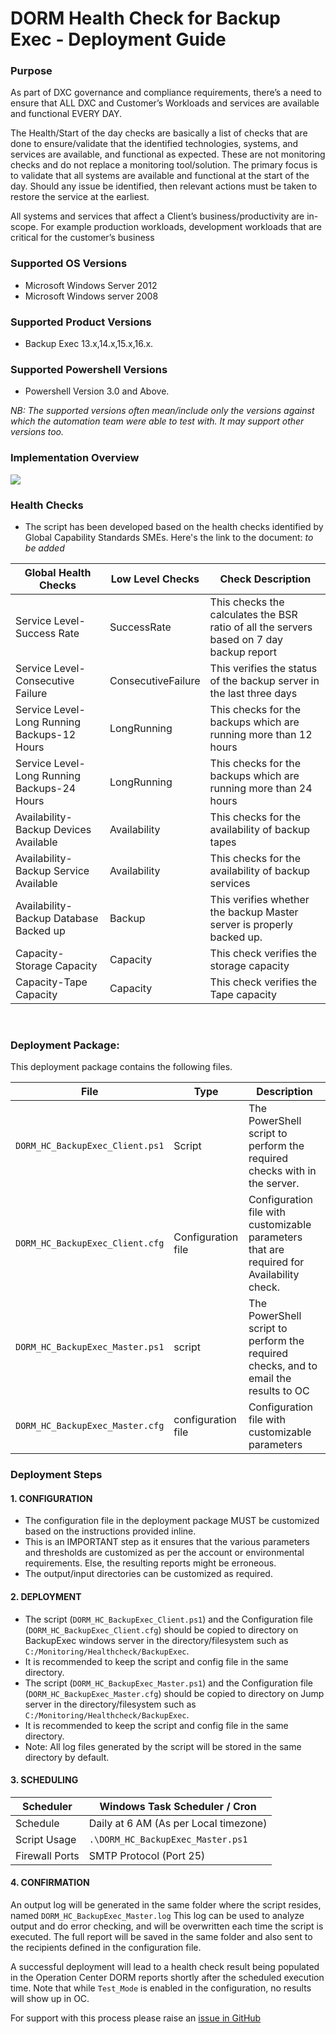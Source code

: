 # DORM Health Check for Backup Exec - Deployment Guide

### Purpose

As part of DXC governance and compliance requirements, there’s a need to ensure that ALL DXC and Customer’s Workloads and services are available and functional EVERY DAY.

The Health/Start of the day checks are basically a list of checks that are done to ensure/validate that the identified technologies, systems, and services are available, and functional as expected. These are not monitoring checks and do not replace a monitoring tool/solution. The primary focus is to validate that all systems are available and functional at the start of the day. Should any issue be identified, then relevant actions must be taken to restore the service at the earliest.

All systems and services that affect a Client’s business/productivity are in-scope. For example production workloads, development workloads that are critical for the customer’s business

### Supported OS Versions
* Microsoft Windows Server 2012
* Microsoft Windows server 2008

### Supported Product Versions
* Backup Exec 13.x,14.x,15.x,16.x.

### Supported Powershell Versions
* Powershell Version 3.0 and Above.

_NB: The supported versions often mean/include only the versions against which the automation team were able to test with. It may support other versions too._

### Implementation Overview
![](../images/DORM_HC_BackupExec.PNG)

### Health Checks  
* The script has been developed based on the health checks identified by Global Capability Standards SMEs. Here's the link to the document: _to be added_

Global Health Checks | Low Level Checks | Check Description |
---------------------|------------------|------------------|
Service Level-Success Rate | SuccessRate | This checks the calculates the BSR ratio of all the servers based on 7 day backup report |
Service Level-Consecutive Failure  |  ConsecutiveFailure  | This verifies the status of the backup server in the last three days |
Service Level-Long Running Backups-12 Hours | LongRunning | This checks for the backups which are running more than 12 hours |
Service Level-Long Running Backups-24 Hours | LongRunning | This checks for the backups which are running more than 24 hours |
Availability-Backup Devices Available | Availability | This checks for the availability of backup tapes |
Availability-Backup Service Available | Availability | This checks for the availability of backup  services |
Availability-Backup Database Backed up | Backup | This verifies whether the backup Master server is properly backed up. |
Capacity-Storage Capacity | Capacity | This check verifies the storage capacity |
Capacity-Tape Capacity | Capacity | This check verifies the Tape capacity |

 
### Deployment Package: 

This deployment package contains the following files.

File | Type | Description
-----|------|-------------
```DORM_HC_BackupExec_Client.ps1``` | Script | The PowerShell script to perform the required checks with in the server.
```DORM_HC_BackupExec_Client.cfg``` | Configuration file | Configuration file with customizable parameters that are required for Availability check.
```DORM_HC_BackupExec_Master.ps1``` | script | The PowerShell script to perform the required checks, and to email the results to OC
```DORM_HC_BackupExec_Master.cfg``` | configuration file | Configuration file with customizable parameters 


### Deployment Steps

#### 1. CONFIGURATION
*	 The configuration file in the deployment package MUST be customized based on the instructions provided inline.
*	This is an IMPORTANT step as it ensures that the various parameters and thresholds are customized as per the account or environmental requirements. Else, the resulting reports might be erroneous.
*	The output/input directories can be customized as required.

#### 2. DEPLOYMENT
*	The script (```DORM_HC_BackupExec_Client.ps1```) and the Configuration file (```DORM_HC_BackupExec_Client.cfg```) should be copied to directory on BackupExec windows server in the directory/filesystem such as ```C:/Monitoring/Healthcheck/BackupExec```.
*	It is recommended to keep the script and config file in the same directory.
*	The script (```DORM_HC_BackupExec_Master.ps1```) and the Configuration file (```DORM_HC_BackupExec_Master.cfg```) should be copied to directory on Jump server in the directory/filesystem such as ```C:/Monitoring/Healthcheck/BackupExec```.
*	It is recommended to keep the script and config file in the same directory.
*	Note: All log files generated by the script will be stored in the same directory by default.

#### 3. SCHEDULING

Scheduler | Windows Task Scheduler / Cron
----------|-------------------------------
Schedule | Daily at 6 AM (As per Local timezone)
Script Usage | ```.\DORM_HC_BackupExec_Master.ps1```
Firewall Ports | SMTP Protocol (Port 25)

#### 4. CONFIRMATION

An output log will be generated in the same folder where the script resides, named ```DORM_HC_BackupExec_Master.log```
This log can be used to analyze output and do error checking, and will be overwritten each time the script is executed. The full report will be saved in the same folder and also sent to the recipients defined in the configuration file.

A successful deployment will lead to a health check result being populated in the Operation Center DORM reports shortly after the scheduled execution time. Note that while ```Test_Mode``` is enabled in the configuration, no results will show up in OC.

For support with this process please raise an [issue in GitHub](https://github.dxc.com/BIONIX-ANZ/dorm-healthchecks/issues/new)
